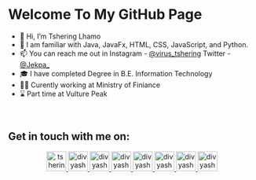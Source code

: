 # Welcome To My GitHub Page #

- 👋 Hi, I’m Tshering Lhamo
- 🌱 I am familiar with Java, JavaFx, HTML, CSS, JavaScript, and Python.
- 📫 You can reach me out in Instagram - [@virus_tshering](https://www.instagram.com/virus_tshering/) Twitter - [@Jekpa_](https://twitter.com/Jekpa_)
- 🎓 I have completed Degree in B.E. Information Technology
- 👷‍♀️ Curently working at Ministry of Finiance 
- ⌛ Part time at Vulture Peak

<br />


## Get in touch with me on: ##

<p align="center">
 <a href="https://twitter.com/Jekpa_" target="_blank">
  <img src="https://github.com/divyashC/devicon/blob/master/icons/twitter/twitter-original.svg" alt="tshering's Twitter" width="40" height="40"/>     
 </a>
 <a href="https://www.instagram.com/virus_tshering/" target="_blank">
  <img src="https://raw.githubusercontent.com/rahuldkjain/github-profile-readme-generator/master/src/images/icons/Social/instagram.svg" alt="divyashC's Instagram" width="40" height="40" />    
 </a>
 <a href="https://github.com/Tsheringlhamo/" target="_blank">
  <img src="https://github.com/divyashC/devicon/blob/master/icons/github/github-original.svg" alt="divyashC's GitHub"  width="40" height="40"/>    
 </a>
 <a href="https://stackoverflow.com/users/18048682/tshering-lhamo" target="_blank">
  <img src="https://raw.githubusercontent.com/rahuldkjain/github-profile-readme-generator/master/src/images/icons/Social/stack-overflow.svg" alt="divyashC's StackOverflow Profile"  width="40" height="40"/>    
 </a>
 <a href="https://www.linkedin.com/in/tshering-lhamo-8a7753229/" target="_blank">
  <img src="https://github.com/divyashC/devicon/blob/master/icons/linkedin/linkedin-original.svg" alt="divyashC's LinkedIn"  width="40" height="40"/>    
 </a>
 <a href="https://discord.com/users/KeeC#5837" target="_blank">
  <img src="https://raw.githubusercontent.com/rahuldkjain/github-profile-readme-generator/master/src/images/icons/Social/discord.svg" alt="divyashC's Discord"  width="40" height="40"/>
 </a>
 <a href="https://dev.to/divyashc" target="_blank">
  <img src="https://raw.githubusercontent.com/rahuldkjain/github-profile-readme-generator/master/src/images/icons/Social/devto.svg" alt="divyashC's Dev.to Profile"  width="40" height="40"/>    
 </a>
 <a href="https://codepen.io/divyashc" target="_blank">
  <img src="https://raw.githubusercontent.com/rahuldkjain/github-profile-readme-generator/master/src/images/icons/Social/codepen.svg" alt="divyashC's CodePen.io Profile"  width="40" height="40"/>    
 </a>
<!--  <a href="mailto:tsherinpandai@gmail.com" target="_blank">
  <img src="https://img.shields.io/badge/email-3357C0?style=for-the-badge&logo=gmail&logoColor=white" alt="tshering's email - tsheringpanda@gmail.com" />    
 </a> -->
</p>

<br/>



